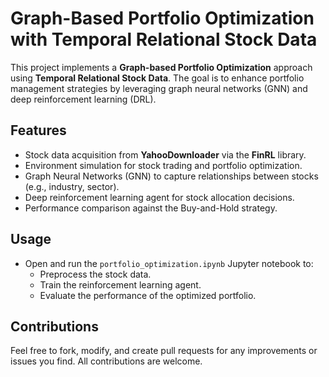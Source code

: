 # Graph-Based Portfolio Optimization with Temporal Relational Stock Data

This project implements a **Graph-based Portfolio Optimization** approach using **Temporal Relational Stock Data**. The goal is to enhance portfolio management strategies by leveraging graph neural networks (GNN) and deep reinforcement learning (DRL).

## Features

- Stock data acquisition from **YahooDownloader** via the **FinRL** library.
- Environment simulation for stock trading and portfolio optimization.
- Graph Neural Networks (GNN) to capture relationships between stocks (e.g., industry, sector).
- Deep reinforcement learning agent for stock allocation decisions.
- Performance comparison against the Buy-and-Hold strategy.

## Usage

- Open and run the `portfolio_optimization.ipynb` Jupyter notebook to:
  - Preprocess the stock data.
  - Train the reinforcement learning agent.
  - Evaluate the performance of the optimized portfolio.

## Contributions

Feel free to fork, modify, and create pull requests for any improvements or issues you find. All contributions are welcome.
